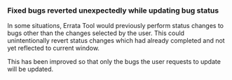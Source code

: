 ### Fixed bugs reverted unexpectedly while updating bug status

In some situations, Errata Tool would previously perform status changes to
bugs other than the changes selected by the user. This could unintentionally
revert status changes which had already completed and not yet reflected to
current window.

This has been improved so that only the bugs the user requests to update will
be updated.
